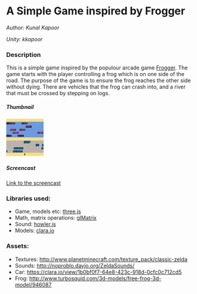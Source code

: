 # A Simple Game inspired by Frogger

_Author: Kunal Kapoor_

_Unity: kkapoor_

### Description
This is a simple game inspired by the populour arcade game [Frogger](https://en.wikipedia.org/wiki/Frogger). The game starts with the player controlling a frog which is on one side of the road. The purpose of the game is to ensure the frog reaches the other side without dying. There are vehicles that the frog can crash into, and a river that must be crossed by stepping on logs.

##### Thumbnail
![Thumbnail](https://github.com/kunalkapoor/Frogger/blob/master/thumbnail.png)

##### Screencast
[Link to the screencast](https://youtu.be/sH-HyvBEH0A)

### Libraries used:
- Game, models etc: [three.js](https://threejs.org/)
- Math, matrix operations: [glMatrix](http://glmatrix.net/)
- Sound: [howler.js](https://howlerjs.com/)
- Models: [clara.io](https://clara.io/)

### Assets:
- Textures: http://www.planetminecraft.com/texture_pack/classic-zelda
- Sounds: http://noproblo.dayjo.org/ZeldaSounds/
- Car: https://clara.io/view/1b0bf0f7-64e8-423c-918d-0cfc0c712cd5
- Frog: http://www.turbosquid.com/3d-models/free-frog-3d-model/946087